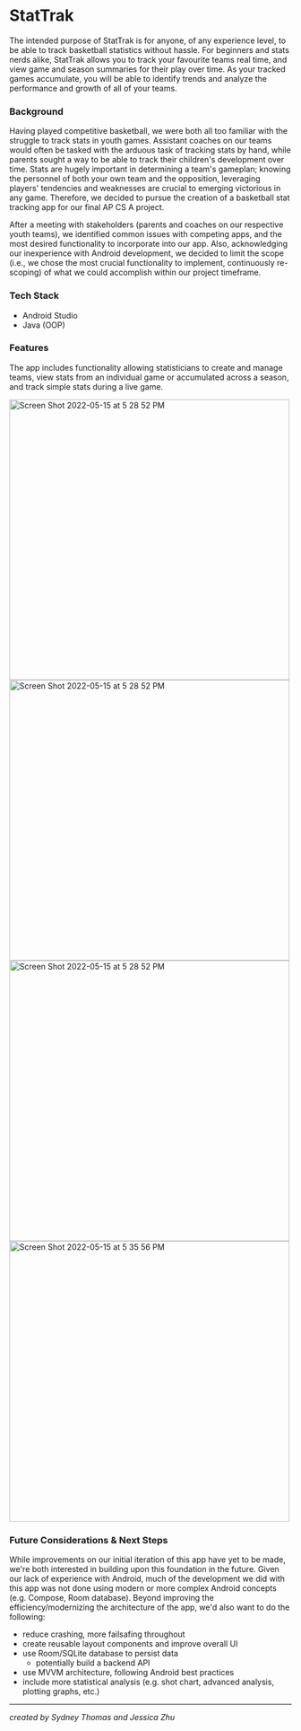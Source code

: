 # StatTrak
The intended purpose of StatTrak is for anyone, of any experience level, to be able to track basketball statistics without hassle. For beginners and stats nerds alike, StatTrak allows you to track your favourite teams real time, and view game and season summaries for their play over time. As your tracked games accumulate, you will be able to identify trends and analyze the performance and growth of all of your teams.


### Background
Having played competitive basketball, we were both all too familiar with the struggle to track stats in youth games. Assistant coaches on our teams would often be tasked with the arduous task of tracking stats by hand, while parents sought a way to be able to track their children's development over time. Stats are hugely important in determining a team's gameplan; knowing the personnel of both your own team and the opposition, leveraging players' tendencies and weaknesses are crucial to emerging victorious in any game. Therefore, we decided to pursue the creation of a basketball stat tracking app for our final AP CS A project. 

After a meeting with stakeholders (parents and coaches on our respective youth teams), we identified common issues with competing apps, and the most desired functionality to incorporate into our app. Also, acknowledging our inexperience with Android development, we decided to limit the scope (i.e., we chose the most crucial functionality to implement, continuously re-scoping) of what we could accomplish within our project timeframe. 


### Tech Stack
* Android Studio
* Java (OOP)

### Features
The app includes functionality allowing statisticians to create and manage teams, view stats from an individual game or accumulated across a season, and track simple stats during a live game.
<div>
    <img width="500" alt="Screen Shot 2022-05-15 at 5 28 52 PM" src="https://user-images.githubusercontent.com/57771817/168494606-ba86b73c-c96b-4db7-ad2a-9eae59edf2b1.png">
    <img width="500" alt="Screen Shot 2022-05-15 at 5 28 52 PM" src="https://user-images.githubusercontent.com/57771817/168494626-e445d3e8-d674-4ac9-99d2-56000c7e7e37.png">
    <img width="500" alt="Screen Shot 2022-05-15 at 5 28 52 PM" src="https://user-images.githubusercontent.com/57771817/168494627-467d32db-9a07-4439-9ba5-44b33ec8dc94.png">
    <img width="500" alt="Screen Shot 2022-05-15 at 5 35 56 PM" src="https://user-images.githubusercontent.com/57771817/168494842-8337b567-8b88-4432-9567-bdb6e29f657b.png">
</div>


### Future Considerations & Next Steps 
While improvements on our initial iteration of this app have yet to be made, we're both interested in building upon this foundation in the future. Given our lack of experience with Android, much of the development we did with this app was not done using modern or more complex Android concepts (e.g. Compose, Room database). Beyond improving the efficiency/modernizing the architecture of the app, we'd also want to do the following:
* reduce crashing, more failsafing throughout
* create reusable layout components and improve overall UI
* use Room/SQLite database to persist data
  * potentially build a backend API
* use MVVM architecture, following Android best practices
* include more statistical analysis (e.g. shot chart, advanced analysis, plotting graphs, etc.)
---
*created by Sydney Thomas and Jessica Zhu*
